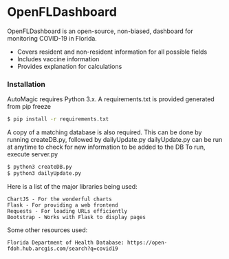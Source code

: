 # OpenFLDashboard

OpenFLDashboard is an open-source, non-biased, dashboard for monitoring COVID-19 in Florida.  

  - Covers resident and non-resident information for all possible fields
  - Includes vaccine information
  - Provides explanation for calculations

### Installation

AutoMagic requires Python 3.x.
A requirements.txt is provided generated from pip freeze

```sh
$ pip install -r requirements.txt
```

A copy of a matching database is also required. This can be done by running createDB.py, followed by dailyUpdate.py
dailyUpdate.py can be run at anytime to check for new information to be added to the DB
To run, execute server.py

```sh
$ python3 createDB.py
$ python3 dailyUpdate.py
```

Here is a list of the major libraries being used:

```
ChartJS - For the wonderful charts
Flask - For providing a web frontend
Requests - For loading URLs efficiently
Bootstrap - Works with Flask to display pages
```
Some other resources used:

```
Florida Department of Health Database: https://open-fdoh.hub.arcgis.com/search?q=covid19
```